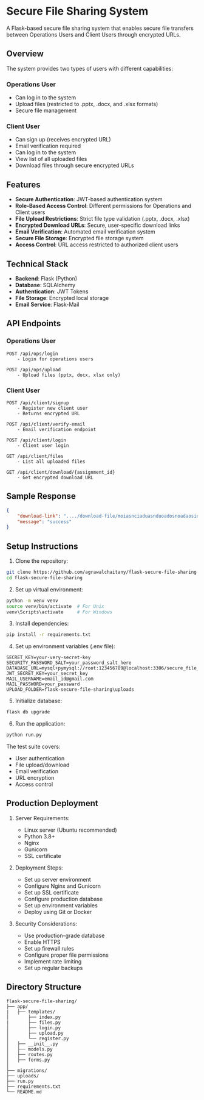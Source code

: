 # Secure File Sharing System

A Flask-based secure file sharing system that enables secure file transfers between Operations Users and Client Users through encrypted URLs.

## Overview

The system provides two types of users with different capabilities:

### Operations User
- Can log in to the system
- Upload files (restricted to .pptx, .docx, and .xlsx formats)
- Secure file management

### Client User
- Can sign up (receives encrypted URL)
- Email verification required
- Can log in to the system
- View list of all uploaded files
- Download files through secure encrypted URLs

## Features

- **Secure Authentication**: JWT-based authentication system
- **Role-Based Access Control**: Different permissions for Operations and Client users
- **File Upload Restrictions**: Strict file type validation (.pptx, .docx, .xlsx)
- **Encrypted Download URLs**: Secure, user-specific download links
- **Email Verification**: Automated email verification system
- **Secure File Storage**: Encrypted file storage system
- **Access Control**: URL access restricted to authorized client users

## Technical Stack

- **Backend**: Flask (Python)
- **Database**: SQLAlchemy
- **Authentication**: JWT Tokens
- **File Storage**: Encrypted local storage
- **Email Service**: Flask-Mail

## API Endpoints

### Operations User
```
POST /api/ops/login
    - Login for operations users

POST /api/ops/upload
    - Upload files (pptx, docx, xlsx only)
```

### Client User
```
POST /api/client/signup
    - Register new client user
    - Returns encrypted URL

POST /api/client/verify-email
    - Email verification endpoint

POST /api/client/login
    - Client user login

GET /api/client/files
    - List all uploaded files

GET /api/client/download/{assignment_id}
    - Get encrypted download URL
```

## Sample Response

```json
{
    "download-link": "..../download-file/moiasnciaduasnduoadosnoadaosid",
    "message": "success"
}
```

## Setup Instructions

1. Clone the repository:
```bash
git clone https://github.com/agrawalchaitany/flask-secure-file-sharing.git
cd flask-secure-file-sharing
```

2. Set up virtual environment:
```bash
python -m venv venv
source venv/bin/activate  # For Unix
venv\Scripts\activate     # For Windows
```

3. Install dependencies:
```bash
pip install -r requirements.txt
```

4. Set up environment variables (.env file):
```
SECRET_KEY=your-very-secret-key
SECURITY_PASSWORD_SALT=your_password_salt_here
DATABASE_URL=mysql+pymysql://root:123456789@localhost:3306/secure_file_sharing
JWT_SECRET_KEY=your_secret_key
MAIL_USERNAME=email_id@gmail.com
MAIL_PASSWORD=your_passward
UPLOAD_FOLDER=flask-secure-file-sharing\uploads
```

5. Initialize database:
```bash
flask db upgrade
```

6. Run the application:
```bash
python run.py
```


The test suite covers:
- User authentication
- File upload/download
- Email verification
- URL encryption
- Access control

## Production Deployment

1. Server Requirements:
   - Linux server (Ubuntu recommended)
   - Python 3.8+
   - Nginx
   - Gunicorn
   - SSL certificate

2. Deployment Steps:
   - Set up server environment
   - Configure Nginx and Gunicorn
   - Set up SSL certificate
   - Configure production database
   - Set up environment variables
   - Deploy using Git or Docker

3. Security Considerations:
   - Use production-grade database
   - Enable HTTPS
   - Set up firewall rules
   - Configure proper file permissions
   - Implement rate limiting
   - Set up regular backups

## Directory Structure
```
flask-secure-file-sharing/
├── app/
|   ├── templates/
│       ├── index.py
|       ├── files.py
│       ├── login.py
│       ├── upload.py
│       └── register.py
│   ├── __init__.py
│   ├── models.py
│   ├── routes.py
│   ├── forms.py
│   
├── migrations/
├── uploads/
├── run.py
├── requirements.txt
└── README.md
```

